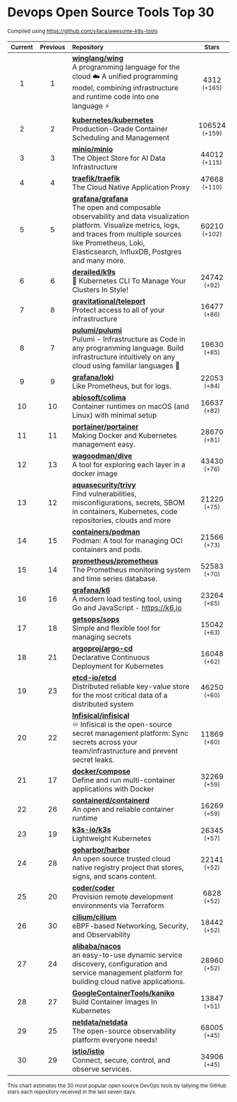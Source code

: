 # Devops Open Source Tools Top 30
<sup>Compiled using https://github.com/vilaca/awesome-k8s-tools</sup>
<div align="center">

|<sub>Current</sub>|<sub>Previous</sub>|<sub>Repository</sub>|<sub>Stars</sub>|
|:---:|:---:|:---|:---:|
|1|1|[**winglang/wing**](https://github.com/winglang/wing)<br/>A programming language for the cloud ☁️ A unified programming model, combining infrastructure and runtime code into one language ⚡|4312 <sup>(+165)</sup>|
|2|2|[**kubernetes/kubernetes**](https://github.com/kubernetes/kubernetes)<br/>Production-Grade Container Scheduling and Management|106524 <sup>(+159)</sup>|
|3|3|[**minio/minio**](https://github.com/minio/minio)<br/>The Object Store for AI Data Infrastructure|44012 <sup>(+115)</sup>|
|4|4|[**traefik/traefik**](https://github.com/traefik/traefik)<br/>The Cloud Native Application Proxy|47668 <sup>(+110)</sup>|
|5|5|[**grafana/grafana**](https://github.com/grafana/grafana)<br/>The open and composable observability and data visualization platform. Visualize metrics, logs, and traces from multiple sources like Prometheus, Loki, Elasticsearch, InfluxDB, Postgres and many more. |60210 <sup>(+102)</sup>|
|6|6|[**derailed/k9s**](https://github.com/derailed/k9s)<br/>🐶 Kubernetes CLI To Manage Your Clusters In Style!|24742 <sup>(+92)</sup>|
|7|8|[**gravitational/teleport**](https://github.com/gravitational/teleport)<br/>Protect access to all of your infrastructure|16477 <sup>(+86)</sup>|
|8|7|[**pulumi/pulumi**](https://github.com/pulumi/pulumi)<br/>Pulumi - Infrastructure as Code in any programming language. Build infrastructure intuitively on any cloud using familiar languages 🚀|19630 <sup>(+85)</sup>|
|9|9|[**grafana/loki**](https://github.com/grafana/loki)<br/>Like Prometheus, but for logs.|22053 <sup>(+84)</sup>|
|10|10|[**abiosoft/colima**](https://github.com/abiosoft/colima)<br/>Container runtimes on macOS (and Linux) with minimal setup|16637 <sup>(+82)</sup>|
|11|11|[**portainer/portainer**](https://github.com/portainer/portainer)<br/>Making Docker and Kubernetes management easy.|28670 <sup>(+81)</sup>|
|12|13|[**wagoodman/dive**](https://github.com/wagoodman/dive)<br/>A tool for exploring each layer in a docker image|43430 <sup>(+76)</sup>|
|13|12|[**aquasecurity/trivy**](https://github.com/aquasecurity/trivy)<br/>Find vulnerabilities, misconfigurations, secrets, SBOM in containers, Kubernetes, code repositories, clouds and more|21220 <sup>(+75)</sup>|
|14|15|[**containers/podman**](https://github.com/containers/podman)<br/>Podman: A tool for managing OCI containers and pods.|21566 <sup>(+73)</sup>|
|15|14|[**prometheus/prometheus**](https://github.com/prometheus/prometheus)<br/>The Prometheus monitoring system and time series database.|52583 <sup>(+70)</sup>|
|16|16|[**grafana/k6**](https://github.com/grafana/k6)<br/>A modern load testing tool, using Go and JavaScript - https://k6.io|23264 <sup>(+65)</sup>|
|17|18|[**getsops/sops**](https://github.com/getsops/sops)<br/>Simple and flexible tool for managing secrets|15042 <sup>(+63)</sup>|
|18|21|[**argoproj/argo-cd**](https://github.com/argoproj/argo-cd)<br/>Declarative Continuous Deployment for Kubernetes|16048 <sup>(+62)</sup>|
|19|23|[**etcd-io/etcd**](https://github.com/etcd-io/etcd)<br/>Distributed reliable key-value store for the most critical data of a distributed system|46250 <sup>(+60)</sup>|
|20|22|[**Infisical/infisical**](https://github.com/Infisical/infisical)<br/>♾ Infisical is the open-source secret management platform: Sync secrets across your team/infrastructure and prevent secret leaks.|11869 <sup>(+60)</sup>|
|21|17|[**docker/compose**](https://github.com/docker/compose)<br/>Define and run multi-container applications with Docker|32269 <sup>(+59)</sup>|
|22|26|[**containerd/containerd**](https://github.com/containerd/containerd)<br/>An open and reliable container runtime|16269 <sup>(+59)</sup>|
|23|19|[**k3s-io/k3s**](https://github.com/k3s-io/k3s)<br/>Lightweight Kubernetes|26345 <sup>(+57)</sup>|
|24|28|[**goharbor/harbor**](https://github.com/goharbor/harbor)<br/>An open source trusted cloud native registry project that stores, signs, and scans content.|22141 <sup>(+52)</sup>|
|25|20|[**coder/coder**](https://github.com/coder/coder)<br/>Provision remote development environments via Terraform|6828 <sup>(+52)</sup>|
|26|30|[**cilium/cilium**](https://github.com/cilium/cilium)<br/>eBPF-based Networking, Security, and Observability|18442 <sup>(+52)</sup>|
|27|24|[**alibaba/nacos**](https://github.com/alibaba/nacos)<br/>an easy-to-use dynamic service discovery, configuration and service management platform for building cloud native applications.|28960 <sup>(+52)</sup>|
|28|27|[**GoogleContainerTools/kaniko**](https://github.com/GoogleContainerTools/kaniko)<br/>Build Container Images In Kubernetes|13847 <sup>(+51)</sup>|
|29|25|[**netdata/netdata**](https://github.com/netdata/netdata)<br/>The open-source observability platform everyone needs!|68005 <sup>(+45)</sup>|
|30|29|[**istio/istio**](https://github.com/istio/istio)<br/>Connect, secure, control, and observe services.|34906 <sup>(+45)</sup>|


</div>

<sub>This chart estimates the 30 most popular open source DevOps tools by tallying the GitHub stars each repository received in the last seven days.</sub>
